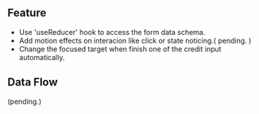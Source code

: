 ## Feature 
- Use 'useReducer' hook to access the form data schema. 
- Add motion effects on interacion like click or state noticing.( pending. )
- Change the focused target when finish one of the credit input automatically.

## Data Flow 
(pending.)